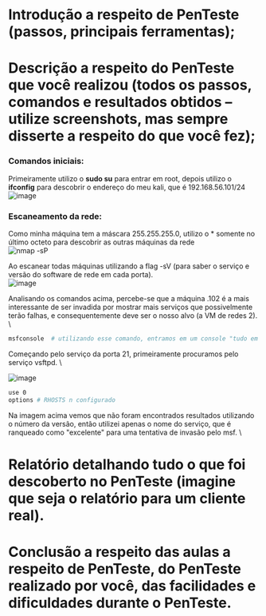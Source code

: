 # Introdução a respeito de PenTeste (passos, principais ferramentas);
# Descrição a respeito do PenTeste que você realizou (todos os passos, comandos e resultados obtidos – utilize screenshots, mas sempre disserte a respeito do que você fez);

### Comandos iniciais:
Primeiramente utilizo o **sudo su** para entrar em root, depois utilizo o **ifconfig** para descobrir o endereço do meu kali, que é 192.168.56.101/24 \
![image](https://user-images.githubusercontent.com/37521313/192106471-9d3aa2bb-bbb9-4e8b-96de-ae3f0df4c6ed.png)


### Escaneamento da rede: 
Como minha máquina tem a máscara 255.255.255.0, utilizo o * somente no último octeto para descobrir as outras máquinas da rede \
![nmap -sP](https://user-images.githubusercontent.com/37521313/192106413-931aedf7-b339-4d0b-98d5-4a819b41f87e.png)

Ao escanear todas máquinas utilizando a flag -sV (para saber o serviço e versão do software de rede em cada porta). \
![image](https://user-images.githubusercontent.com/37521313/192106651-f1fe4dae-6122-429d-a067-2286a6d8462b.png)

Analisando os comandos acima, percebe-se que a máquina .102 é a mais interessante de ser invadida por mostrar mais serviços que possivelmente terão falhas, e consequentemente deve ser o nosso alvo (a VM de redes 2). \

```bash
msfconsole  # utilizando esse comando, entramos em um console "tudo em um" que terá as ferramentas necessárias para tentar realizar a invasão
```

Começando pelo serviço da porta 21, primeiramente procuramos pelo serviço vsftpd. \

![image](https://user-images.githubusercontent.com/37521313/192107103-a63f4002-67c3-462d-81ff-685b2b546eee.png)


```bash
use 0
options # RHOSTS n configurado
```















Na imagem acima vemos que não foram encontrados resultados utilizando o número da versão, então utilizei apenas o nome do serviço, que é ranqueado como "excelente" para uma tentativa de invasão pelo msf. \

# Relatório detalhando tudo o que foi descoberto no PenTeste (imagine que seja o relatório para um cliente real).
# Conclusão a respeito das aulas a respeito de PenTeste, do PenTeste realizado por você, das facilidades e dificuldades durante o PenTeste.
